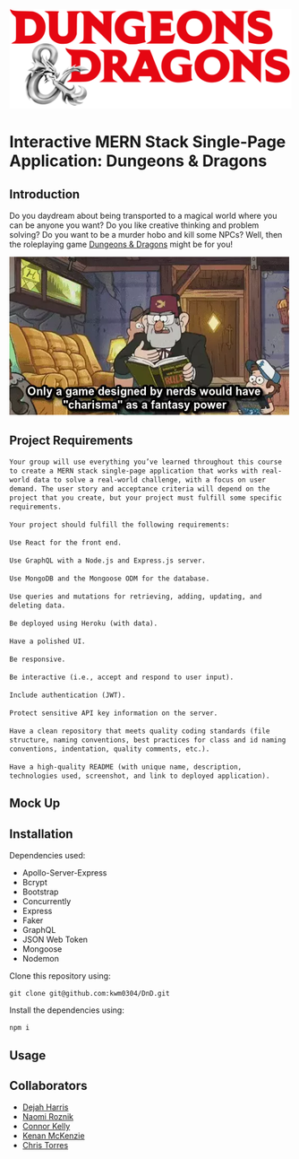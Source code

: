 ![Alt text](/client/public/assets/logo.png "D&D Logo")
# Interactive MERN Stack Single-Page Application: Dungeons & Dragons

## Introduction
Do you daydream about being transported to a magical world where you can be anyone you want? Do you like creative thinking and problem solving? Do you want to be a murder hobo and kill some NPCs? Well, then the roleplaying game [Dungeons & Dragons](https://www.youtube.com/watch?v=hS208QGIv0U&list=PLj-th81xdZwhxi2fO6xOxFjZCcvkSkIqM&index=3) might be for you!

![Alt text](/client/public/assets/gif.webp "Hilarious gif")

## Project Requirements
```
Your group will use everything you’ve learned throughout this course to create a MERN stack single-page application that works with real-world data to solve a real-world challenge, with a focus on user demand. The user story and acceptance criteria will depend on the project that you create, but your project must fulfill some specific requirements.

Your project should fulfill the following requirements:

Use React for the front end.

Use GraphQL with a Node.js and Express.js server.

Use MongoDB and the Mongoose ODM for the database.

Use queries and mutations for retrieving, adding, updating, and deleting data.

Be deployed using Heroku (with data).

Have a polished UI.

Be responsive.

Be interactive (i.e., accept and respond to user input).

Include authentication (JWT).

Protect sensitive API key information on the server.

Have a clean repository that meets quality coding standards (file structure, naming conventions, best practices for class and id naming conventions, indentation, quality comments, etc.).

Have a high-quality README (with unique name, description, technologies used, screenshot, and link to deployed application).
```

## Mock Up

## Installation
Dependencies used:
- Apollo-Server-Express
- Bcrypt
- Bootstrap
- Concurrently
- Express
- Faker
- GraphQL
- JSON Web Token
- Mongoose
- Nodemon

Clone this repository using:
```
git clone git@github.com:kwm0304/DnD.git
```

Install the dependencies using:
```
npm i
```

## Usage

## Collaborators
- [Dejah Harris](https://github.com/DejahHarris)
- [Naomi Roznik](https://github.com/n-roz)
- [Connor Kelly](https://github.com/connorkelly96)
- [Kenan McKenzie](https://github.com/kwm0304)
- [Chris Torres](https://github.com/ctorre-21)
